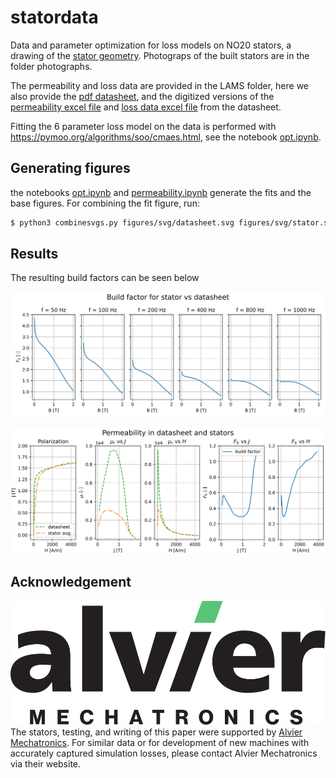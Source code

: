 # statordata
Data and parameter optimization for loss models on NO20 stators, a drawing of the [stator geometry](figures/eps/stator_drawing.eps). Photograps of the built stators are in the folder photographs.

The permeability and loss data are provided in the LAMS folder, here we also provide the [pdf datasheet](LAMS/tata-steel-hi-lite-electrical-steel-no20-1200h-datasheet-en.pdf), and the digitized versions of the [permeability excel file](LAMS/no20-1200h_peak_magnetic_polarisation.xlsx) and [loss data excel file](LAMS/hiliteno20-1200H.xlsx) from the datasheet.

Fitting the 6 parameter loss model on the data is performed with https://pymoo.org/algorithms/soo/cmaes.html, see the notebook [opt.ipynb](opt.ipynb).

## Generating figures

the notebooks [opt.ipynb](opt.ipynb) and [permeability.ipynb](permeability.ipynb) generate the fits and the base figures.
For combining the fit figure, run: 
```bash
$ python3 combinesvgs.py figures/svg/datasheet.svg figures/svg/stator.svg figures/svg/combined.svg --gap 24 --eps figures/eps/combined.eps
```

## Results
The resulting build factors can be seen below

![build factor for losses](figures/png/build_factors_no20-1200h.png)

![build factor for permeability](figures/png/bh_no20-1200h_1row.png)


## Acknowledgement

![Alvier logo](figures/svg/Alvier_mechatronics_logo.svg)
The stators, testing, and writing of this paper were supported by [Alvier Mechatronics](https://www.alviermechatronics.com/).
For similar data or for development of new machines with accurately captured simulation losses, please contact Alvier Mechatronics via their website.